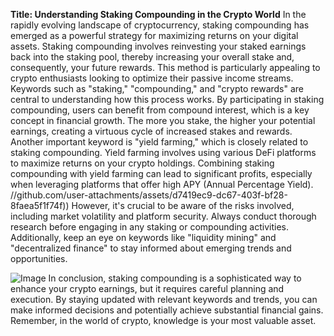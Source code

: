 **Title: Understanding Staking Compounding in the Crypto World**
In the rapidly evolving landscape of cryptocurrency, staking compounding has emerged as a powerful strategy for maximizing returns on your digital assets. Staking compounding involves reinvesting your staked earnings back into the staking pool, thereby increasing your overall stake and, consequently, your future rewards. This method is particularly appealing to crypto enthusiasts looking to optimize their passive income streams.
Keywords such as "staking," "compounding," and "crypto rewards" are central to understanding how this process works. By participating in staking compounding, users can benefit from compound interest, which is a key concept in financial growth. The more you stake, the higher your potential earnings, creating a virtuous cycle of increased stakes and rewards.
Another important keyword is "yield farming," which is closely related to staking compounding. Yield farming involves using various DeFi platforms to maximize returns on your crypto holdings. Combining staking compounding with yield farming can lead to significant profits, especially when leveraging platforms that offer high APY (Annual Percentage Yield).
 //github.com/user-attachments/assets/d7419ec9-dc67-403f-bf28-8faea5f1f74f))
However, it's crucial to be aware of the risks involved, including market volatility and platform security. Always conduct thorough research before engaging in any staking or compounding activities. Additionally, keep an eye on keywords like "liquidity mining" and "decentralized finance" to stay informed about emerging trends and opportunities.

![Image](https://github.com/user-attachments/assets/d7419ec9-dc67-403f-bf28-8faea5f1f74f)
In conclusion, staking compounding is a sophisticated way to enhance your crypto earnings, but it requires careful planning and execution. By staying updated with relevant keywords and trends, you can make informed decisions and potentially achieve substantial financial gains. Remember, in the world of crypto, knowledge is your most valuable asset.

